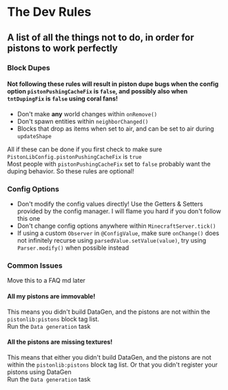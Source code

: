 # The Dev Rules
## A list of all the things not to do, in order for pistons to work perfectly

### Block Dupes
#### Not following these rules will result in piston dupe bugs when the config option `pistonPushingCacheFix` is `false`, and possibly also when `tntDupingFix` is `false` using coral fans!
- Don't make **any** world changes within `onRemove()`
- Don't spawn entities within `neighborChanged()`
- Blocks that drop as items when set to air, and can be set to air during `updateShape`  

All if these can be done if you first check to make sure `PistonLibConfig.pistonPushingCacheFix` is `true`  
Most people with `pistonPushingCacheFix` set to `false` probably want the duping behavior. So these rules are optional!

### Config Options
- Don't modify the config values directly! Use the Getters & Setters provided by the config manager. I will flame you hard if you don't follow this one
- Don't change config options anywhere within `MinecraftServer.tick()`
- If using a custom `Observer` in `@ConfigValue`, make sure `onChange()` does not infinitely recurse using `parsedValue.setValue(value)`, try using `Parser.modify()` when possible instead

### Common Issues
Move this to a FAQ md later

#### All my pistons are immovable!
This means you didn't build DataGen, and the pistons are not within the `pistonlib:pistons` block tag list.  
Run the `Data generation` task

#### All the pistons are missing textures!
This means that either you didn't build DataGen, and the pistons are not within the `pistonlib:pistons` block tag list.
Or that you didn't register your pistons using DataGen  
Run the `Data generation` task